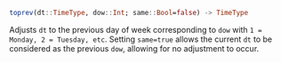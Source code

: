 ```julia
toprev(dt::TimeType, dow::Int; same::Bool=false) -> TimeType
```

Adjusts `dt` to the previous day of week corresponding to `dow` with `1 = Monday, 2 = Tuesday, etc`. Setting `same=true` allows the current `dt` to be considered as the previous `dow`, allowing for no adjustment to occur.
